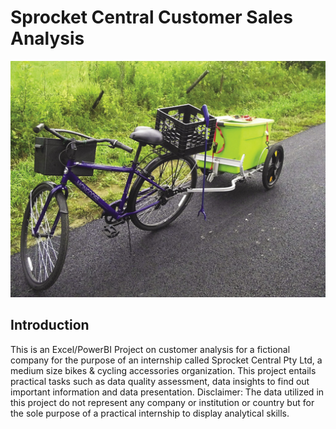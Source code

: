# Sprocket Central Customer Sales Analysis

![](intro-bike-page.jpeg)


## Introduction
This is an Excel/PowerBI Project on customer analysis for a fictional company for the purpose of an internship called Sprocket Central Pty Ltd, a medium size bikes & cycling accessories organization. This project entails practical tasks such as data quality assessment, data insights to find out important information and data presentation. 
Disclaimer: The data utilized in this project do not represent any company or institution or country but for the sole purpose of a practical internship to display analytical skills.
